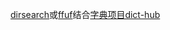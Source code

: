 [dirsearch](https://github.com/maurosoria/dirsearch)或[ffuf](https://github.com/ffuf/ffuf)结合[字典项目dict-hub](https://github.com/ybdt/dict-hub)
